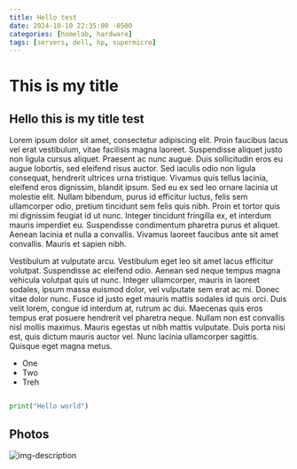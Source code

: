 ```yaml
---
title: Hello test
date: 2024-10-10 22:35:00 -0500
categories: [homelab, hardware]
tags: [servers, dell, hp, supermicro]
---
```


# This is my title

## Hello this is my title test


Lorem ipsum dolor sit amet, consectetur adipiscing elit. Proin faucibus lacus vel erat vestibulum, vitae facilisis magna laoreet. Suspendisse aliquet justo non ligula cursus aliquet. Praesent ac nunc augue. Duis sollicitudin eros eu augue lobortis, sed eleifend risus auctor. Sed iaculis odio non ligula consequat, hendrerit ultrices urna tristique. Vivamus quis tellus lacinia, eleifend eros dignissim, blandit ipsum. Sed eu ex sed leo ornare lacinia ut molestie elit. Nullam bibendum, purus id efficitur luctus, felis sem ullamcorper odio, pretium tincidunt sem felis quis nibh. Proin et tortor quis mi dignissim feugiat id ut nunc. Integer tincidunt fringilla ex, et interdum mauris imperdiet eu. Suspendisse condimentum pharetra purus et aliquet. Aenean lacinia et nulla a convallis. Vivamus laoreet faucibus ante sit amet convallis. Mauris et sapien nibh.

Vestibulum at vulputate arcu. Vestibulum eget leo sit amet lacus efficitur volutpat. Suspendisse ac eleifend odio. Aenean sed neque tempus magna vehicula volutpat quis ut nunc. Integer ullamcorper, mauris in laoreet sodales, ipsum massa euismod dolor, vel vulputate sem erat ac mi. Donec vitae dolor nunc. Fusce id justo eget mauris mattis sodales id quis orci. Duis velit lorem, congue id interdum at, rutrum ac dui. Maecenas quis eros tempus erat posuere hendrerit vel pharetra neque. Nullam non est convallis nisl mollis maximus. Mauris egestas ut nibh mattis vulputate. Duis porta nisi est, quis dictum mauris auctor vel. Nunc lacinia ullamcorper sagittis. Quisque eget magna metus.

* One
* Two
* Treh

```python

print("Hello world")

```
## Photos
![img-description](https://upload.wikimedia.org/wikipedia/commons/thumb/c/c3/Python-logo-notext.svg/800px-Python-logo-notext.svg.png)